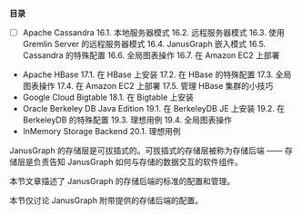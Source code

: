 **目录**

* [ ] Apache Cassandra
  16.1. 本地服务器模式
  16.2. 远程服务器模式
  16.3. 使用 Gremlin Server 的远程服务器模式
  16.4. JanusGraph 嵌入模式
  16.5. Cassandra 的特殊配置
  16.6. 全局图表操作
  16.7. 在 Amazon EC2 上部署
* Apache HBase
  17.1. 在 HBase 上安装
  17.2. 在 HBase 的特殊配置
  17.3. 全局图表操作
  17.4. 在 Amazon EC2 上部署
  17.5. 管理 HBase 集群的小技巧
* Google Cloud Bigtable
  18.1. 在 Bigtable 上安装
* Oracle Berkeley DB Java Edition
  19.1. 在 BerkeleyDB JE 上安装
  19.2. 在 BerkeleyDB 的特殊配置
  19.3. 理想用例
  19.4. 全局图表操作
* InMemory Storage Backend
  20.1. 理想用例

JanusGraph 的存储层是可拔插式的。可拔插式的存储层被称为存储后端 —— 存储层是负责告知 JanusGraph 如何与存储的数据交互的软件组件。

本节文章描述了 JanusGraph 的存储后端的标准的配置和管理。

本节仅讨论 JanusGraph 附带提供的存储后端的配置。

